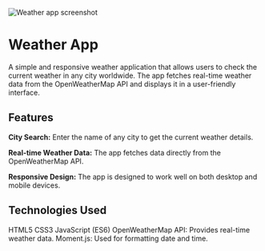 
![Weather app  screenshot](https://github.com/user-attachments/assets/b653dffb-5d6f-48d4-af77-0d44685fccc9)

# Weather App

  A simple and responsive weather application that allows users to check the current weather in any city worldwide. The app fetches real-time weather data from the OpenWeatherMap API and displays it in a user-friendly interface.

## Features

  **City Search:** Enter the name of any city to get the current weather details.

  **Real-time Weather Data:** The app fetches data directly from the OpenWeatherMap API.

  **Responsive Design:** The app is designed to work well on both desktop and mobile devices.


## Technologies Used

  HTML5
  CSS3
  JavaScript (ES6)
  OpenWeatherMap API: Provides real-time weather data.
  Moment.js: Used for formatting date and time.
